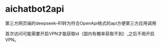 # aichatbot2api
第三方网页端的deepseek-R1转为符合OpenApi格式的api方便第三方应用调用


首次访问可能需要开启VPN才能获取id（国内有概率获取不到）,之后不用开启VPN。
